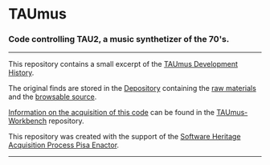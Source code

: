 # TAUmus

### Code controlling TAU2, a music synthetizer of the 70's. 

-------------------
This repository contains a small excerpt of the 
[TAUmus Development History](https://github.com/Unipisa/TAUmus/tree/SourceCode/). 

The original finds are stored in the [Depository](https://github.com/Unipisa/TAUmus-Depository) 
containing the
[raw materials](https://github.com/Unipisa/TAUmus-Depository/tree/master/raw_materials) and the
[browsable source](https://github.com/Unipisa/TAUmus-Depository/tree/master/browsable_source).

[Information on the acquisition of this code](https://github.com/Unipisa/TAUmus-Workbench/tree/master/metadata) can be found in the [TAUmus-Workbench](https://github.com/Unipisa/TAUmus-Workbench) repository.

This repository was created with the support of the 
[Software Heritage Acquisition Process Pisa Enactor](https://github.com/Unipisa/SWHAPPE).


-------------------
